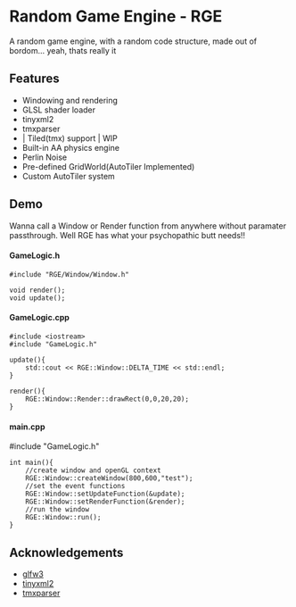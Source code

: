 
# Random Game Engine - RGE

A random game engine, with a random code structure, made out of bordom... yeah, thats really it



## Features

- Windowing and rendering
- GLSL shader loader
- tinyxml2
- tmxparser
- | Tiled(tmx) support | WIP
- Built-in AA physics engine
- Perlin Noise
- Pre-defined GridWorld(AutoTiler Implemented)
- Custom AutoTiler system


## Demo



Wanna call a Window or Render function from anywhere without paramater passthrough.
Well RGE has what your psychopathic butt needs!!
#### GameLogic.h
```
#include "RGE/Window/Window.h"

void render();
void update();
```
#### GameLogic.cpp
```
#include <iostream>
#include "GameLogic.h"

update(){
    std::cout << RGE::Window::DELTA_TIME << std::endl;
}

render(){
    RGE::Window::Render::drawRect(0,0,20,20);
}
```
#### main.cpp
#include "GameLogic.h"
```
int main(){
    //create window and openGL context
    RGE::Window::createWindow(800,600,"test");
    //set the event functions
    RGE::Window::setUpdateFunction(&update);
    RGE::Window::setRenderFunction(&render);
    //run the window
    RGE::Window::run();
}
```
## Acknowledgements

 - [glfw3](https://www.glfw.org/)
 - [tinyxml2](https://github.com/leethomason/tinyxml2)
 - [tmxparser](https://github.com/halsafar/libtmx-parser)
